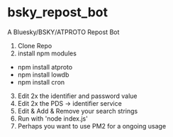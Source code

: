 # bsky_repost_bot
A Bluesky/BSKY/ATPROTO Repost Bot

1) Clone Repo
2) install npm modules
  - npm install atproto
  - npm install lowdb
  - npm install cron
3) Edit 2x the identifier and password value
4) Edit 2x the PDS -> identifier service
5) Edit & Add & Remove your search strings
6) Run with 'node index.js'
7) Perhaps you want to use PM2 for a ongoing usage
